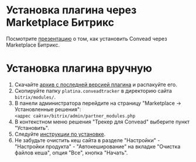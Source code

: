 Установка плагина через Marketplace Битрикс
===========================================

Посмотрите [презентацию](https://docs.google.com/a/convead.com/presentation/d/1jLIN1OkTSb0_X4QLUhtG8CLSSd3ZvSwtTuQVGpEaBXs/embed?start=false&loop=false&delayms=3000#slide=id.p) о том, как установить Convead через Marketplace Битрикс.

Установка плагина вручную
=========================

1. Скачайте [архив с последней версией плагина](https://github.com/Convead/bitrix_convead/archive/master.zip) и распакуйте его.
2. Скопируйте папку `platina.conveadtracker` в директорию сайта `bitrix/modules/`.
3. В панели администратора перейдите на страницу "Marketplace -> Установленные решения":  
   `<адрес сайта>/bitrix/admin/partner_modules.php`
4. В контекстном меню решения "Трекер для Convead" выберите пункт "Установить".
5. Следуйте [инструкции по установке](https://docs.google.com/a/convead.com/presentation/d/1jLIN1OkTSb0_X4QLUhtG8CLSSd3ZvSwtTuQVGpEaBXs/embed?start=false&loop=false&delayms=3000#slide=id.p).
6. Не забудьте очистить кеш сайта в разделе "Настройки" - "Настройки продукта" - "Автокеширование" на вкладке "Очистка файлов кеша", опция "Все", кнопка "Начать".
